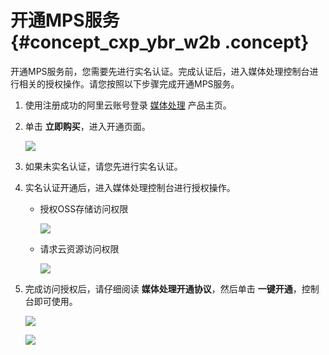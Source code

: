 # 开通MPS服务 {#concept_cxp_ybr_w2b .concept}

开通MPS服务前，您需要先进行实名认证。完成认证后，进入媒体处理控制台进行相关的授权操作。请您按照以下步骤完成开通MPS服务。

1.  使用注册成功的阿里云账号登录 [媒体处理](https://www.alibabacloud.com/zh/product/mts?spm=a3c0i.7919406.905353.dznavproductsj2.5072077c40G3Zf) 产品主页。
2.  单击 **立即购买**，进入开通页面。

    ![](http://static-aliyun-doc.oss-cn-hangzhou.aliyuncs.com/assets/img/11349/15391516739883_zh-CN.png)

3.  如果未实名认证，请您先进行实名认证。
4.  实名认证开通后，进入媒体处理控制台进行授权操作。
    -   授权OSS存储访问权限

        ![](http://static-aliyun-doc.oss-cn-hangzhou.aliyuncs.com/assets/img/11349/15391516739884_zh-CN.png)

    -   请求云资源访问权限

        ![](http://static-aliyun-doc.oss-cn-hangzhou.aliyuncs.com/assets/img/11349/15391516739885_zh-CN.png)

5.  完成访问授权后，请仔细阅读 **媒体处理开通协议**，然后单击 **一键开通**，控制台即可使用。

    ![](http://static-aliyun-doc.oss-cn-hangzhou.aliyuncs.com/assets/img/11349/15391516739886_zh-CN.png)

    ![](http://static-aliyun-doc.oss-cn-hangzhou.aliyuncs.com/assets/img/11349/15391516739887_zh-CN.png)



